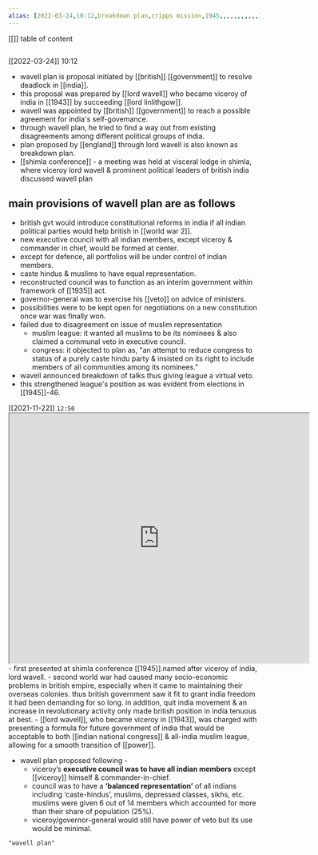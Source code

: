```yaml
---
alias: [2022-03-24,10:12,breakdown plan,cripps mission,1945,,,,,,,,,,,]
---
```

[[]]
table of content
```toc
```

[[2022-03-24]] 10:12
- wavell plan is proposal initiated by [[british]] [[government]] to resolve deadlock in [[india]].
- this proposal was prepared by [[lord wavell]] who became viceroy of india in [[1943]] by succeeding [[lord linlithgow]].
- wavell was appointed by [[british]] [[government]] to reach a possible agreement for india's self-govemance.
- through wavell plan, he tried to find a way out from existing disagreements among different political groups of india.
- plan proposed by [[england]] through lord wavell is also known as breakdown plan.
- [[shimla conference]] - a meeting was held at visceral lodge in shimla, where viceroy lord wavell & prominent political leaders of british india discussed wavell plan
## main provisions of wavell plan are as follows
- british gvt would introduce constitutional reforms in india if all indian political parties would help british in [[world war 2]].
- new executive council with all indian members, except viceroy & commander in chief, would be formed at center.
- except for defence, all portfolios will be under control of indian members.
- caste hindus & muslims to have equal representation.
- reconstructed council was to function as an interim government within framework of [[1935]] act.
- governor-general was to exercise his [[veto]] on advice of ministers.
- possibilities were to be kept open for negotiations on a new constitution once war was finally won.
- failed due to disagreement on issue of muslim representation
	- muslim league: it wanted all muslims to be its nominees & also claimed a communal veto in executive council.
	- congress: it objected to plan as, "an attempt to reduce congress to status of a purely caste hindu party & insisted on its right to include members of all communities among its nominees."
- wavell announced breakdown of talks thus giving league a virtual veto.
- this strengthened league's position as was evident from elections in [[1945]]-46.

[[2021-11-22]] `12:50`
	<iframe src="https://byjus.com/free-ias-prep/wavell-plan-and-shimla-conference/" width="600" height="500" ></iframe>
	- first presented at shimla conference [[1945]].named after viceroy of india, lord wavell.
	- second world war had caused many socio-economic problems in british empire, especially when it came to maintaining their overseas colonies. thus british government saw it fit to grant india freedom it had been demanding for so long. in addition, quit india movement & an increase in revolutionary activity only made british position in india tenuous at best.
	- [[lord wavell]], who became viceroy in [[1943]], was charged with presenting a formula for future government of india that would be acceptable to both [[indian national congress]] & all-india muslim league, allowing for a smooth transition of [[power]].
- wavell plan proposed following -
	- viceroy’s **executive council was to have all indian members** except [[viceroy]] himself & commander-in-chief.
	- council was to have a **‘balanced representation’** of all indians including ‘caste-hindus’, muslims, depressed classes, sikhs, etc. muslims were given 6 out of 14 members which accounted for more than their share of population (25%).
	- viceroy/governor-general would still have power of veto but its use would be minimal.
```query
"wavell plan"
```